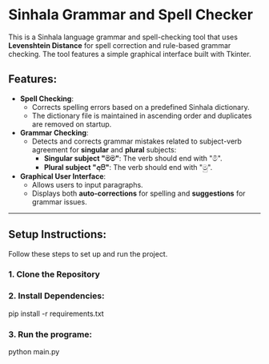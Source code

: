 # Sinhala Grammar and Spell Checker

This is a Sinhala language grammar and spell-checking tool that uses **Levenshtein Distance** for spell correction and rule-based grammar checking. The tool features a simple graphical interface built with Tkinter.

## Features:
- **Spell Checking**:
  - Corrects spelling errors based on a predefined Sinhala dictionary.
  - The dictionary file is maintained in ascending order and duplicates are removed on startup.
- **Grammar Checking**:
  - Detects and corrects grammar mistakes related to subject-verb agreement for **singular** and **plural** subjects:
    - **Singular subject "මම"**: The verb should end with "මි".
    - **Plural subject "අපි"**: The verb should end with "මු".
- **Graphical User Interface**:
  - Allows users to input paragraphs.
  - Displays both **auto-corrections** for spelling and **suggestions** for grammar issues.

---

## Setup Instructions:

Follow these steps to set up and run the project.

### 1. **Clone the Repository**

### 2. **Install Dependencies**:
pip install -r requirements.txt

### 3. **Run the programe**:
python main.py